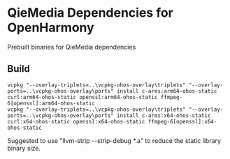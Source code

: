 ﻿# QieMedia Dependencies for OpenHarmony

Prebuilt binaries for QieMedia dependencies

## Build

```
vcpkg "--overlay-triplets=..\vcpkg-ohos-overlay\triplets" "--overlay-ports=..\vcpkg-ohos-overlay\ports" install c-ares:arm64-ohos-static curl:arm64-ohos-static openssl:arm64-ohos-static ffmpeg-6[openssl]:arm64-ohos-static
vcpkg "--overlay-triplets=..\vcpkg-ohos-overlay\triplets" "--overlay-ports=..\vcpkg-ohos-overlay\ports" install c-ares:x64-ohos-static curl:x64-ohos-static openssl:x64-ohos-static ffmpeg-6[openssl]:x64-ohos-static
```

Suggested to use "llvm-strip --strip-debug *.a" to reduce the static library
binary size.
